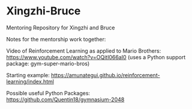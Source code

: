 # Xingzhi-Bruce
Mentoring Repository for Xingzhi and Bruce

Notes for the mentorship work together:

Video of Reinforcement Learning as applied to Mario Brothers: https://www.youtube.com/watch?v=OQitI066aI0
(uses a Python support package: gym-super-mario-bros)

Starting example:
https://amunategui.github.io/reinforcement-learning/index.html

Possible useful Python Packages:
https://github.com/Quentin18/gymnasium-2048
